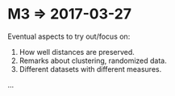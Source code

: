 # M3 => 2017-03-27

Eventual aspects to try out/focus on:

1. How well distances are preserved.
2. Remarks about clustering, randomized data.
3. Different datasets with different measures.

...